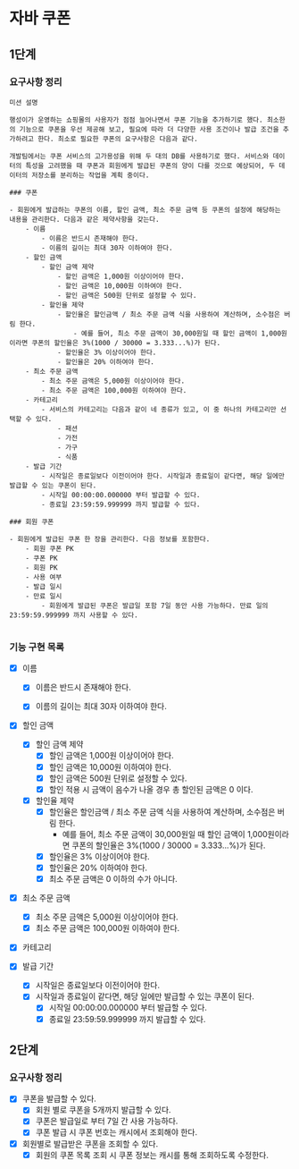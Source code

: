 # 자바 쿠폰

## 1단계

### 요구사항 정리

```
미션 설명

행성이가 운영하는 쇼핑몰의 사용자가 점점 늘어나면서 쿠폰 기능을 추가하기로 했다. 최소한의 기능으로 쿠폰을 우선 제공해 보고, 필요에 따라 더 다양한 사용 조건이나 발급 조건을 추가하려고 한다. 최소로 필요한 쿠폰의 요구사항은 다음과 같다.

개발팀에서는 쿠폰 서비스의 고가용성을 위해 두 대의 DB를 사용하기로 했다. 서비스와 데이터의 특성을 고려했을 때 쿠폰과 회원에게 발급된 쿠폰의 양이 다를 것으로 예상되어, 두 데이터의 저장소를 분리하는 작업을 계획 중이다.

### 쿠폰

- 회원에게 발급하는 쿠폰의 이름, 할인 금액, 최소 주문 금액 등 쿠폰의 설정에 해당하는 내용을 관리한다. 다음과 같은 제약사항을 갖는다.
    - 이름
        - 이름은 반드시 존재해야 한다.
        - 이름의 길이는 최대 30자 이하여야 한다.
    - 할인 금액
        - 할인 금액 제약
            - 할인 금액은 1,000원 이상이어야 한다.
            - 할인 금액은 10,000원 이하여야 한다.
            - 할인 금액은 500원 단위로 설정할 수 있다.
        - 할인율 제약
            - 할인율은 할인금액 / 최소 주문 금액 식을 사용하여 계산하며, 소수점은 버림 한다.
                - 예를 들어, 최소 주문 금액이 30,000원일 때 할인 금액이 1,000원이라면 쿠폰의 할인율은 3%(1000 / 30000 = 3.333...%)가 된다.
            - 할인율은 3% 이상이어야 한다.
            - 할인율은 20% 이하여야 한다.
    - 최소 주문 금액
        - 최소 주문 금액은 5,000원 이상이어야 한다.
        - 최소 주문 금액은 100,000원 이하여야 한다.
    - 카테고리
        - 서비스의 카테고리는 다음과 같이 네 종류가 있고, 이 중 하나의 카테고리만 선택할 수 있다.
            - 패션
            - 가전
            - 가구
            - 식품
    - 발급 기간
        - 시작일은 종료일보다 이전이어야 한다. 시작일과 종료일이 같다면, 해당 일에만 발급할 수 있는 쿠폰이 된다.
        - 시작일 00:00:00.000000 부터 발급할 수 있다.
        - 종료일 23:59:59.999999 까지 발급할 수 있다.

### 회원 쿠폰

- 회원에게 발급된 쿠폰 한 장을 관리한다. 다음 정보를 포함한다.
    - 회원 쿠폰 PK
    - 쿠폰 PK
    - 회원 PK
    - 사용 여부
    - 발급 일시
    - 만료 일시
        - 회원에게 발급된 쿠폰은 발급일 포함 7일 동안 사용 가능하다. 만료 일의 23:59:59.999999 까지 사용할 수 있다.


```

### 기능 구현 목록

- [x] 이름
    - [x] 이름은 반드시 존재해야 한다.
    - [x] 이름의 길이는 최대 30자 이하여야 한다.


- [x] 할인 금액
    - [x] 할인 금액 제약
        - [x] 할인 금액은 1,000원 이상이어야 한다.
        - [x] 할인 금액은 10,000원 이하여야 한다.
        - [x] 할인 금액은 500원 단위로 설정할 수 있다.
        - [x] 할인 적용 시 금액이 음수가 나올 경우 총 할인된 금액은 0 이다.

    - [x] 할인율 제약
        - [x] 할인율은 할인금액 / 최소 주문 금액 식을 사용하여 계산하며, 소수점은 버림 한다.
            - 예를 들어, 최소 주문 금액이 30,000원일 때 할인 금액이 1,000원이라면 쿠폰의 할인율은 3%(1000 / 30000 = 3.333...%)가 된다.
        - [x] 할인율은 3% 이상이어야 한다.
        - [x] 할인율은 20% 이하여야 한다.
        - [x] 최소 주문 금액은 0 이하의 수가 아니다.

- [x] 최소 주문 금액
    - [x] 최소 주문 금액은 5,000원 이상이어야 한다.
    - [x] 최소 주문 금액은 100,000원 이하여야 한다.

- [x] 카테고리

- [x] 발급 기간
    - [x] 시작일은 종료일보다 이전이어야 한다.
    - [x] 시작일과 종료일이 같다면, 해당 일에만 발급할 수 있는 쿠폰이 된다.
        - [x] 시작일 00:00:00.000000 부터 발급할 수 있다.
        - [x] 종료일 23:59:59.999999 까지 발급할 수 있다.

## 2단계

### 요구사항 정리

- [x] 쿠폰을 발급할 수 있다.
    - [x] 회원 별로 쿠폰을 5개까지 발급할 수 있다.
    - [x] 쿠폰은 발급일로 부터 7일 간 사용 가능하다.
    - [x] 쿠폰 발급 시 쿠폰 번호는 캐시에서 조회해야 한다.

- [x] 회원별로 발급받은 쿠폰을 조회할 수 있다.
    - [x] 회원의 쿠폰 목록 조회 시 쿠폰 정보는 캐시를 통해 조회하도록 수정한다.
